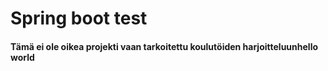 # Spring boot test

#### Tämä ei ole oikea projekti vaan tarkoitettu koulutöiden harjoitteluunhello world
